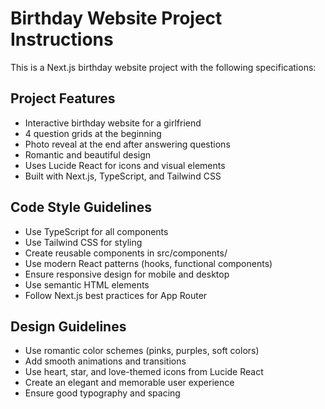 <!-- Use this file to provide workspace-specific custom instructions to Copilot. For more details, visit https://code.visualstudio.com/docs/copilot/copilot-customization#_use-a-githubcopilotinstructionsmd-file -->

# Birthday Website Project Instructions

This is a Next.js birthday website project with the following specifications:

## Project Features
- Interactive birthday website for a girlfriend
- 4 question grids at the beginning
- Photo reveal at the end after answering questions
- Romantic and beautiful design
- Uses Lucide React for icons and visual elements
- Built with Next.js, TypeScript, and Tailwind CSS

## Code Style Guidelines
- Use TypeScript for all components
- Use Tailwind CSS for styling
- Create reusable components in src/components/
- Use modern React patterns (hooks, functional components)
- Ensure responsive design for mobile and desktop
- Use semantic HTML elements
- Follow Next.js best practices for App Router

## Design Guidelines
- Use romantic color schemes (pinks, purples, soft colors)
- Add smooth animations and transitions
- Use heart, star, and love-themed icons from Lucide React
- Create an elegant and memorable user experience
- Ensure good typography and spacing
